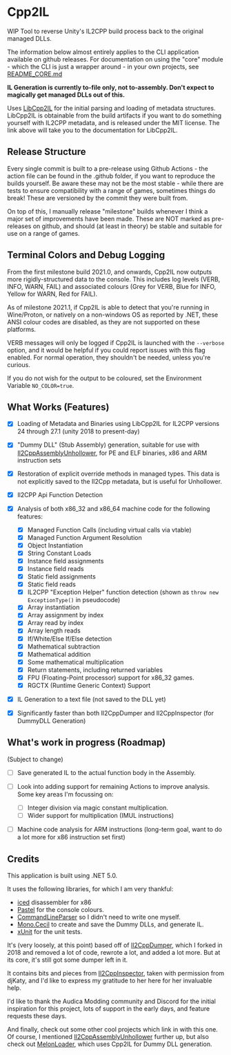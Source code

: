 # Cpp2IL

WIP Tool to reverse Unity's IL2CPP build process back to the original managed DLLs.

The information below almost entirely applies to the CLI application available on github releases. For documentation on 
using the "core" module - which the CLI is just a wrapper around - in your own projects, see [README_CORE.md](Cpp2IL.Core/README_CORE.md)

**IL Generation is currently to-file only, not to-assembly. Don't expect to magically get managed DLLs out of this.**

Uses [LibCpp2IL](LibCpp2IL) for the initial parsing and loading of metadata structures. 
LibCpp2IL is obtainable from the build artifacts if you want to do something yourself with IL2CPP metadata, 
and is released under the MIT license.
The link above will take you to the documentation for LibCpp2IL.

## Release Structure

Every single commit is built to a pre-release using Github Actions - the action file can be found in the .github folder,
if you want to reproduce the builds yourself. Be aware these may not be the most stable - while there are tests to ensure
compatibility with a range of games, sometimes things do break! These are versioned by the commit they were built from.

On top of this, I manually release "milestone" builds whenever I think a major set of improvements have been made. These
are NOT marked as pre-releases on github, and should (at least in theory) be stable and suitable for use on a range of games.

## Terminal Colors and Debug Logging

From the first milestone build 2021.0, and onwards, Cpp2IL now outputs more rigidly-structured data to the console. 
This includes log levels (VERB, INFO, WARN, FAIL) and associated colours (Grey for VERB, Blue for INFO, Yellow for 
WARN, Red for FAIL).

As of milestone 2021.1, if Cpp2IL is able to detect that you're running in Wine/Proton, or natively on a non-windows OS as
reported by .NET, these ANSI colour codes are disabled, as they are not supported on these platforms.

VERB messages will only be logged if Cpp2IL is launched with the `--verbose` option, and it would be helpful if you 
could report issues with this flag enabled. For normal operation, they shouldn't be needed, unless you're curious.

If you do not wish for the output to be coloured, set the Environment Variable `NO_COLOR=true`.

## What Works (Features)

- [x] Loading of Metadata and Binaries using LibCpp2IL for IL2CPP versions 24 through 27.1 (unity 2018 to present-day) 
- [x] "Dummy DLL" (Stub Assembly) generation, suitable for use with [Il2CppAssemblyUnhollower](https://github.com/knah/Il2CppAssemblyUnhollower/), for PE and ELF binaries, x86 and ARM instruction sets
- [x] Restoration of explicit override methods in managed types. This data is not explicitly saved to the Il2Cpp metadata, but is useful for Unhollower.
- [x] Il2CPP Api Function Detection
- [x] Analysis of both x86_32 and x86_64 machine code for the following features:
    - [x] Managed Function Calls (including virtual calls via vtable)
    - [x] Managed Function Argument Resolution
    - [x] Object Instantiation
    - [x] String Constant Loads
    - [x] Instance field assignments
    - [x] Instance field reads
    - [x] Static field assignments
    - [x] Static field reads
    - [x] IL2CPP "Exception Helper" function detection (shown as `throw new ExceptionType()` in pseudocode)
    - [x] Array instantiation
    - [x] Array assignment by index
    - [x] Array read by index
    - [x] Array length reads
    - [x] If/White/Else If/Else detection
    - [x] Mathematical subtraction
    - [x] Mathematical addition
    - [x] Some mathematical multiplication
    - [x] Return statements, including returned variables
    - [x] FPU (Floating-Point processor) support for x86_32 games.
    - [x] RGCTX (Runtime Generic Context) Support
- [x] IL Generation to a text file (not saved to the DLL yet)
- [x] Significantly faster than both Il2CppDumper and Il2CppInspector (for DummyDLL Generation)
    

## What's work in progress (Roadmap)

(Subject to change)

- [ ] Save generated IL to the actual function body in the Assembly.
- [ ] Look into adding support for remaining Actions to improve analysis. Some key areas I'm focussing on:
    - [ ] Integer division via magic constant multiplication.
    - [ ] Wider support for multiplication (IMUL instructions)
- [ ] Machine code analysis for ARM instructions (long-term goal, want to do a lot more for x86 instruction set first)


## Credits

This application is built using .NET 5.0.

It uses the following libraries, for which I am very thankful:

- [iced](https://github.com/icedland/iced) disassembler for x86
- [Pastel](https://github.com/silkfire/Pastel) for the console colours.
- [CommandLineParser](https://github.com/commandlineparser/commandline) so I didn't need to write one myself.
- [Mono.Cecil](https://github.com/jbevain/cecil/) to create and save the Dummy DLLs, and generate IL.
- [xUnit](https://github.com/xunit/xunit) for the unit tests.

It's (very loosely, at this point) based off of [Il2CppDumper](https://github.com/Perfare/Il2CppDumper), which I 
forked in 2018 and removed a lot of code, rewrote a lot, and added a lot more. But at its core, it's still got some dumper
left in it.

It contains bits and pieces from [Il2CppInspector](https://github.com/djkaty/Il2CppInspector/), taken with permission
from djKaty, and I'd like to express my gratitude to her here for her invaluable help.

I'd like to thank the Audica Modding community and Discord for the initial inspiration for this project, lots of
support in the early days, and feature requests these days.

And finally, check out some other cool projects which link in with this one. Of course, I mentioned [Il2CppAssemblyUnhollower](https://github.com/knah/Il2CppAssemblyUnhollower/)
further up, but also check out [MelonLoader](https://github.com/LavaGang/MelonLoader/), which uses Cpp2IL for Dummy DLL generation.
